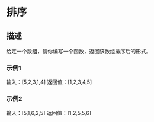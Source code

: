 # 排序

## 描述

给定一个数组，请你编写一个函数，返回该数组排序后的形式。

### 示例1

输入：[5,2,3,1,4]
返回值：[1,2,3,4,5]

### 示例2

输入：[5,1,6,2,5]
返回值：[1,2,5,5,6]